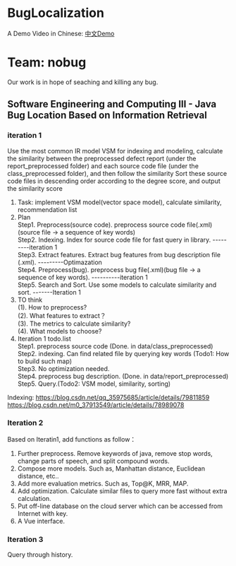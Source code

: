 # BugLocalization
A Demo Video in Chinese: [中文Demo](https://www.bilibili.com/video/BV1S54y1L7Gz/?vd_source=df0ef6c10337da12ef4b3617c51549d8)
# Team: nobug

Our work is in hope of seaching and killing any bug.

## Software Engineering and Computing III - Java Bug Location Based on Information Retrieval
### iteration 1
Use the most common IR model VSM for indexing and modeling, calculate the similarity between the preprocessed defect report (under the report_preprocessed folder) and each source code file (under the class_preprocessed folder), and then follow the similarity Sort these source code files in descending order according to the degree score, and output the similarity score
1. Task: implement VSM model(vector space model), calculate similarity, recommendation list
2. Plan  
Step1. Preprocess(source code). preprocess source code file(.xml)(source file -> a sequence of key words)  
Step2. Indexing. Index for source code file for fast query in library. ---------iteration 1\
Step3. Extract features. Extract bug features from bug description file (.xml). ---------Optimazation\
Step4. Preprocess(bug). preprocess bug file(.xml)(bug file -> a sequence of key words). ----------iteration 1\
Step5. Search and Sort. Use some models to calculate similarity and sort. -------Iteration 1
3. TO think  
(1). How to preprocess?  
(2). What features to extract？  
(3). The metrics to calculate similarity?  
(4). What models to choose?
4. Iteration 1 todo.list  
Step1. preprocess source code (Done. in data/class_preprocessed)  
Step2. indexing. Can find related file by querying key words (Todo1: How to build such map)   
Step3. No optimization needed.  
Step4. preprocess bug description. (Done. in data/report_preprocessed)  
Step5. Query.(Todo2: VSM model, similarity, sorting)

Indexing: https://blog.csdn.net/qq_35975685/article/details/79811859
https://blog.csdn.net/m0_37913549/article/details/78989078

### Iteration 2
Based on Iteratin1, add functions as follow：
1. Further preprocess. Remove keywords of java, remove stop words, change parts of speech, and split compound words.
2. Compose more models. Such as, Manhattan distance, Euclidean distance, etc..
3. Add more evaluation metrics. Such as, Top@K, MRR, MAP.
4. Add optimization. Calculate similar files to query more fast without extra calculation.
5. Put off-line database on the cloud server which can be accessed from Internet with key.
6. A Vue interface.

### Iteration 3
Query through history.
